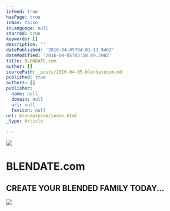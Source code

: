 ```yaml
---
inFeed: true
hasPage: true
inNav: false
inLanguage: null
starred: true
keywords: []
description: ''
datePublished: '2016-04-05T04:01:13.946Z'
dateModified: '2016-04-05T03:58:49.598Z'
title: BLENDATE.com
author: []
sourcePath: _posts/2016-04-05-blendatecom.md
published: true
authors: []
publisher:
  name: null
  domain: null
  url: null
  favicon: null
url: blendatecom/index.html
_type: Article

---
```

![](https://the-grid-user-content.s3-us-west-2.amazonaws.com/be8b0331-8670-4315-88d4-66f3636cde5b.jpg)

# BLENDATE.com

## CREATE YOUR BLENDED FAMILY TODAY...
![](https://the-grid-user-content.s3-us-west-2.amazonaws.com/adba16e1-0455-4d66-993f-982c06f5ea58.jpg)